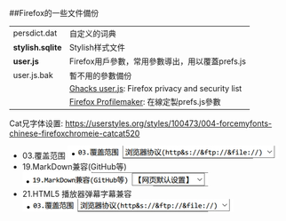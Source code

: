 ##Firefox的一些文件備份

| | |
| :-- | :-- |
| persdict.dat | 自定义的词典 |
| **stylish.sqlite** | Stylish样式文件 |
| **user.js** | Firefox用戶參數，常用參數導出，用以覆蓋prefs.js |
| user.js.bak | 暫不用的參數備份 |
| | [Ghacks user.js](http://www.ghacks.net/category/firefox/): Firefox privacy and security list |
| | [Firefox Profilemaker](https://ffprofile.com/#start): 在線定製prefs.js參數 |

Cat兄字体设置: https://userstyles.org/styles/100473/004-forcemyfonts-chinese-firefoxchromeie-catcat520

- 03.覆盖范围
![](img/font-1.jpg)
- 19.MarkDown兼容(GitHub等)
![](img/font-2.jpg)
- 21.HTML5 播放器弹幕字幕兼容
![](img/font-1.jpg)